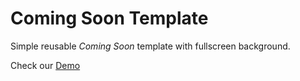 # Coming Soon Template

Simple reusable _Coming Soon_ template with fullscreen background.

Check our [Demo](https://slovaknationalgallery.github.io/comming-soon-template/)